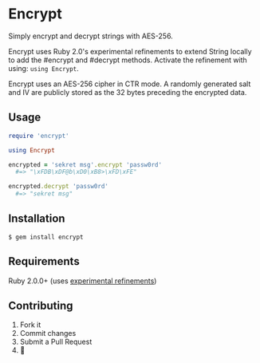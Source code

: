 # Encrypt

Simply encrypt and decrypt strings with AES-256.

Encrypt uses Ruby 2.0's experimental refinements to extend String locally to add the #encrypt and #decrypt methods. Activate the refinement with using: `using Encrypt`.

Encrypt uses an AES-256 cipher in CTR mode. A randomly generated salt and IV are publicly stored as the 32 bytes preceding the encrypted data.

## Usage

```ruby
require 'encrypt'

using Encrypt

encrypted = 'sekret msg'.encrypt 'passw0rd'
  #=> "\xFDB\xDF@b\xD0\xB8>\xFD\xFE"

encrypted.decrypt 'passw0rd'
  #=> "sekret msg"
```

## Installation

    $ gem install encrypt
    
## Requirements

Ruby 2.0.0+ (uses [experimental refinements](http://www.ruby-doc.org/core-2.0/doc/syntax/refinements_rdoc.html))

## Contributing

1. Fork it
2. Commit changes
3. Submit a Pull Request
4.  :cake:
